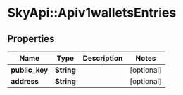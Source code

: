 # SkyApi::Apiv1walletsEntries

## Properties
Name | Type | Description | Notes
------------ | ------------- | ------------- | -------------
**public_key** | **String** |  | [optional] 
**address** | **String** |  | [optional] 


